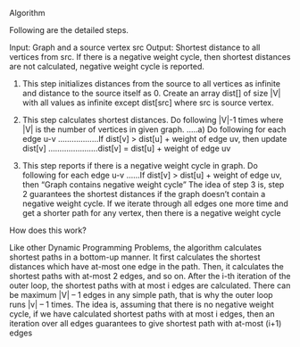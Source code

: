 Algorithm

Following are the detailed steps.

Input: Graph and a source vertex src
Output: Shortest distance to all vertices from src. If there is a negative weight cycle, then shortest distances are not calculated, negative weight cycle is reported.

1) This step initializes distances from the source to all vertices as infinite and distance to the source itself as 0. Create an array dist[] of size |V| with all values as infinite except dist[src] where src is source vertex.

2) This step calculates shortest distances. Do following |V|-1 times where |V| is the number of vertices in given graph.
…..a) Do following for each edge u-v
………………If dist[v] > dist[u] + weight of edge uv, then update dist[v]
………………….dist[v] = dist[u] + weight of edge uv



3) This step reports if there is a negative weight cycle in graph. Do following for each edge u-v
……If dist[v] > dist[u] + weight of edge uv, then “Graph contains negative weight cycle”
The idea of step 3 is, step 2 guarantees the shortest distances if the graph doesn’t contain a negative weight cycle. If we iterate through all edges one more time and get a shorter path for any vertex, then there is a negative weight cycle

How does this work? 

Like other Dynamic Programming Problems, the algorithm calculates shortest paths in a bottom-up manner. It first calculates the shortest distances which have at-most one edge in the path. Then, it calculates the shortest paths with at-most 2 edges, and so on. After the i-th iteration of the outer loop, the shortest paths with at most i edges are calculated. There can be maximum |V| – 1 edges in any simple path, that is why the outer loop runs |v| – 1 times. The idea is, assuming that there is no negative weight cycle, if we have calculated shortest paths with at most i edges, then an iteration over all edges guarantees to give shortest path with at-most (i+1) edges
